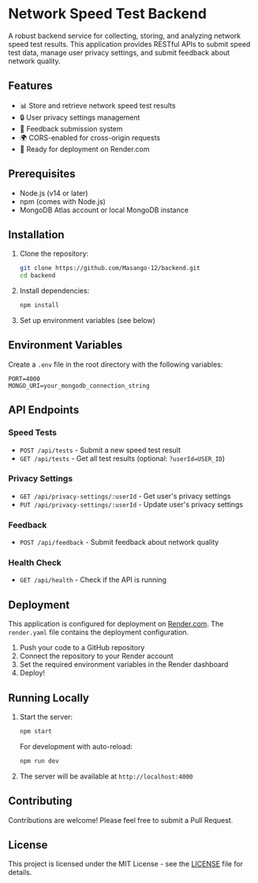 # Network Speed Test Backend

A robust backend service for collecting, storing, and analyzing network speed test results. This application provides RESTful APIs to submit speed test data, manage user privacy settings, and submit feedback about network quality.

## Features

- 📊 Store and retrieve network speed test results
- 🔒 User privacy settings management
- 📝 Feedback submission system
- 🌍 CORS-enabled for cross-origin requests
- 🚀 Ready for deployment on Render.com

## Prerequisites

- Node.js (v14 or later)
- npm (comes with Node.js)
- MongoDB Atlas account or local MongoDB instance

## Installation

1. Clone the repository:
   ```bash
   git clone https://github.com/Masango-12/backend.git
   cd backend
   ```

2. Install dependencies:
   ```bash
   npm install
   ```

3. Set up environment variables (see below)

## Environment Variables

Create a `.env` file in the root directory with the following variables:

```
PORT=4000
MONGO_URI=your_mongodb_connection_string
```

## API Endpoints

### Speed Tests
- `POST /api/tests` - Submit a new speed test result
- `GET /api/tests` - Get all test results (optional: `?userId=USER_ID`)

### Privacy Settings
- `GET /api/privacy-settings/:userId` - Get user's privacy settings
- `PUT /api/privacy-settings/:userId` - Update user's privacy settings

### Feedback
- `POST /api/feedback` - Submit feedback about network quality

### Health Check
- `GET /api/health` - Check if the API is running

## Deployment

This application is configured for deployment on [Render.com](https://render.com). The `render.yaml` file contains the deployment configuration.

1. Push your code to a GitHub repository
2. Connect the repository to your Render account
3. Set the required environment variables in the Render dashboard
4. Deploy!

## Running Locally

1. Start the server:
   ```bash
   npm start
   ```
   
   For development with auto-reload:
   ```bash
   npm run dev
   ```

2. The server will be available at `http://localhost:4000`

## Contributing

Contributions are welcome! Please feel free to submit a Pull Request.

## License

This project is licensed under the MIT License - see the [LICENSE](LICENSE) file for details.
